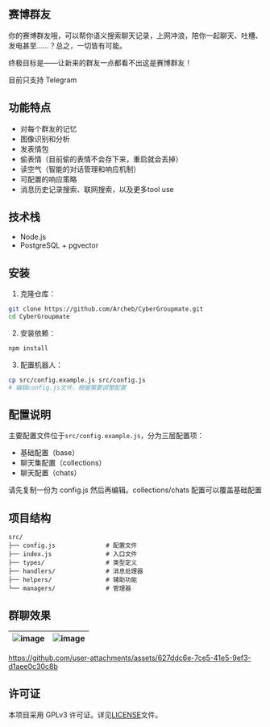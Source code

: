 ## 赛博群友

你的赛博群友哦，可以帮你语义搜索聊天记录，上网冲浪，陪你一起聊天、吐槽、发电甚至……？总之，一切皆有可能。

终极目标是——让新来的群友一点都看不出这是赛博群友！

目前只支持 Telegram

## 功能特点

- 对每个群友的记忆
- 图像识别和分析
- 发表情包
- 偷表情（目前偷的表情不会存下来，重启就会丢掉）
- 读空气（智能的对话管理和响应机制）
- 可配置的响应策略
- 消息历史记录搜索、联网搜索，以及更多tool use

## 技术栈

- Node.js
- PostgreSQL + pgvector

## 安装

1. 克隆仓库：

```bash
git clone https://github.com/Archeb/CyberGroupmate.git
cd CyberGroupmate
```

2. 安装依赖：

```bash
npm install
```

3. 配置机器人：

```bash
cp src/config.example.js src/config.js
# 编辑config.js文件，根据需要调整配置
```

## 配置说明

主要配置文件位于`src/config.example.js`，分为三层配置项：

- 基础配置（base）
- 聊天集配置（collections）
- 聊天配置（chats）

请先复制一份为 config.js 然后再编辑。collections/chats 配置可以覆盖基础配置

## 项目结构

```
src/
├── config.js              # 配置文件
├── index.js               # 入口文件
├── types/                 # 类型定义
├── handlers/              # 消息处理器
├── helpers/               # 辅助功能
└── managers/              # 管理器
```

## 群聊效果

| ![image](https://github.com/user-attachments/assets/2910ab4c-7e89-4703-848b-ae649ce14eaf) | ![image](https://github.com/user-attachments/assets/77a27811-5269-42f0-9028-b98bc35f7917) |
| ----------------------------------------------------------------------------------------- | ----------------------------------------------------------------------------------------- |

https://github.com/user-attachments/assets/627ddc6e-7ce5-41e5-9ef3-d1aee0c30c8b

## 许可证

本项目采用 GPLv3 许可证。详见[LICENSE](LICENSE)文件。
